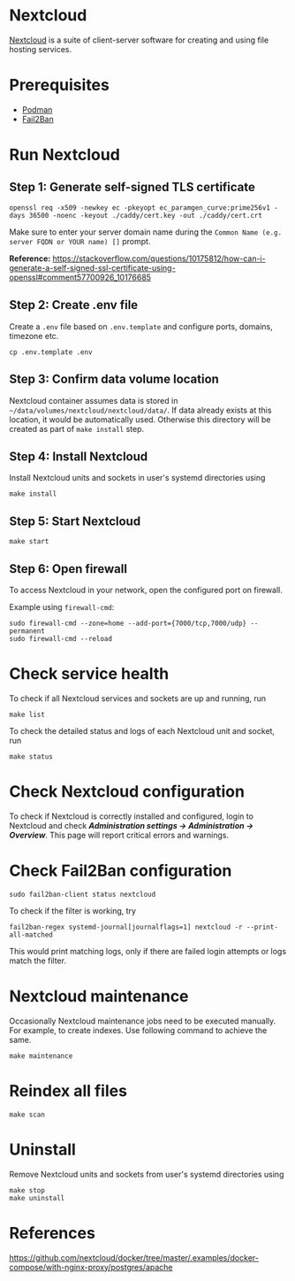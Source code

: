 # Nextcloud

[Nextcloud](https://nextcloud.com/) is a suite of client-server software for creating and using file hosting services.

# Prerequisites

-   [Podman](https://podman.io/)
-   [Fail2Ban](https://github.com/fail2ban/fail2ban)

# Run Nextcloud

## Step 1: Generate self-signed TLS certificate

```
openssl req -x509 -newkey ec -pkeyopt ec_paramgen_curve:prime256v1 -days 36500 -noenc -keyout ./caddy/cert.key -out ./caddy/cert.crt
```

Make sure to enter your server domain name during the `Common Name (e.g. server FQDN or YOUR name) []` prompt.

**Reference:** https://stackoverflow.com/questions/10175812/how-can-i-generate-a-self-signed-ssl-certificate-using-openssl#comment57700926_10176685

## Step 2: Create .env file

Create a `.env` file based on `.env.template` and configure ports, domains, timezone etc.

```
cp .env.template .env
```

## Step 3: Confirm data volume location

Nextcloud container assumes data is stored in `~/data/volumes/nextcloud/nextcloud/data/`. If data already exists at this location, it would be automatically used. Otherwise this directory will be created as part of `make install` step.

## Step 4: Install Nextcloud

Install Nextcloud units and sockets in user's systemd directories using

```
make install
```

## Step 5: Start Nextcloud

```
make start
```

## Step 6: Open firewall

To access Nextcloud in your network, open the configured port on firewall.

Example using `firewall-cmd`:

```
sudo firewall-cmd --zone=home --add-port={7000/tcp,7000/udp} --permanent
sudo firewall-cmd --reload
```

# Check service health

To check if all Nextcloud services and sockets are up and running, run

```
make list
```

To check the detailed status and logs of each Nextcloud unit and socket, run

```
make status
```

# Check Nextcloud configuration

To check if Nextcloud is correctly installed and configured, login to Nextcloud and check **_Administration settings -> Administration -> Overview_**. This page will report critical errors and warnings.

# Check Fail2Ban configuration

```
sudo fail2ban-client status nextcloud
```

To check if the filter is working, try

```
fail2ban-regex systemd-journal[journalflags=1] nextcloud -r --print-all-matched
```

This would print matching logs, only if there are failed login attempts or logs match the filter.

# Nextcloud maintenance

Occasionally Nextcloud maintenance jobs need to be executed manually. For example, to create indexes. Use following command to achieve the same.

```
make maintenance
```

# Reindex all files

```
make scan
```

# Uninstall

Remove Nextcloud units and sockets from user's systemd directories using

```
make stop
make uninstall
```

# References

https://github.com/nextcloud/docker/tree/master/.examples/docker-compose/with-nginx-proxy/postgres/apache
